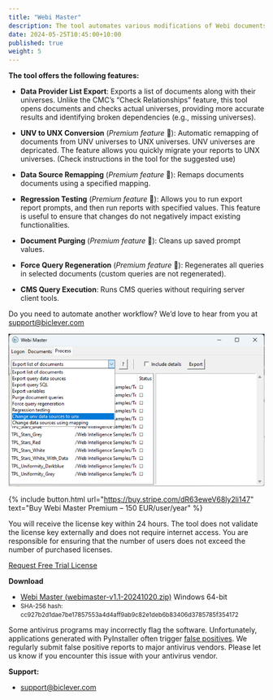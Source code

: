 ```yaml
---
title: "Webi Master"
description: The tool automates various modifications of Webi documents.
date: 2024-05-25T10:45:00+10:00
published: true
weight: 5
---
```


**The tool offers the following features:**

- **Data Provider List Export**: Exports a list of documents along with their universes. 
Unlike the CMC’s “Check Relationships” feature, this tool opens documents and checks actual universes, 
providing more accurate results and identifying broken dependencies (e.g., missing universes).

- **UNV to UNX Conversion** (*Premium feature* 🌟): Automatic remapping of documents from UNV universes to UNX universes.
UNV universes are depricated. The feature allows you quickly migrate your reports to UNX universes. (Check instructions in 
the tool for the suggested use)

- **Data Source Remapping** (*Premium feature* 🌟): Remaps documents documents using a specified mapping.

- **Regression Testing** (*Premium feature* 🌟): Allows you to run export report prompts, and then run reports with specified values. 
This feature is useful to ensure that changes do not negatively impact existing functionalities.

- **Document Purging** (*Premium feature* 🌟): Cleans up saved prompt values. 

- **Force Query Regeneration** (*Premium feature* 🌟): Regenerates all queries in selected documents (custom queries are not regenerated).

- **CMS Query Execution**: Runs CMS queries without requiring server client tools.

Do you need to automate another workflow? We’d love to hear from you at [support@biclever.com](mailto:support@biclever.com)

![Webi Master 0.7](/images/pages/webimaster-01.png)

{% include button.html url="https://buy.stripe.com/dR63eweV68ly2li147" text="Buy Webi Master Premium – 150 EUR/user/year" %}

You will receive the license key within 24 hours. The tool does not validate the license key externally and does not require internet access. 
You are responsible for ensuring that the number of users does not exceed the number of purchased licenses.

[Request Free Trial License](https://docs.google.com/forms/d/1PG8PWjVjuY6w4Z1HbwZD9Sby7J6qbH7YFjsB25aoJB8)

**Download**
- [Webi Master (webimaster-v1.1-20241020.zip)](https://drive.google.com/uc?export=download&id=1bf8NcL9VDbKjqQ9nFu-vlbWu2N2Rspz2) Windows 64-bit
- <small>SHA-256 hash: cc927b2d1dae7be17857553a4d4aff9ab9c82e1deb6b83406d3785785f354172</small>

Some antivirus programs may incorrectly flag the software. Unfortunately, applications generated with PyInstaller often trigger 
[false positives](https://www.google.com/search?q=pyinstaller+false+positive). We regularly submit false positive reports to major antivirus vendors. 
Please let us know if you encounter this issue with your antivirus vendor.

**Support:**
- [support@biclever.com](mailto:support@biclever.com)

